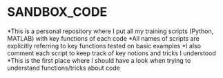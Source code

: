 # SANDBOX_CODE
*This is a personal repository where I put all my training scripts (Python, MATLAB) with key functions of each code
*All names of scripts are explicitly referring to key functions tested on basic examples
*I also comment each script to keep track of key notions and tricks I understood
*This is the first place where I should have a look when trying to understand functions/tricks about code

